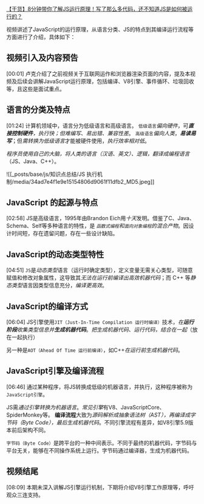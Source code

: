 [【干货】8分钟带你了解JS运行原理！写了那么多代码，还不知道JS是如何被运行的？](https://www.bilibili.com/video/BV1vh411Z7QG/?share_source=copy_web&vd_source=9c1e19a73fa7bd23bb37aa8d7467d862)


视频讲述了JavaScript的运行原理，从语言分类、JS的特点到其编译运行流程等方面进行了介绍，具体如下：

## 视频引入及内容预告
[00:01] 
卢克介绍了之前视频关于互联网运作和浏览器渲染页面的内容，提及本视频及后续会讲解JavaScript运行原理，包括编译、V8引擎、事件循环、垃圾回收等，且这些是面试重点。

## 语言的分类及特点
[01:24] 
计算机领域中，语言分为低级语言和高级语言。
`低级语言`*偏向硬件*，可***直接控制硬件**，执行快；但难编写、易出错、兼容性差*。
`高级语言`*偏向人类*，***易读易写***；但*需转换为低级语言*才能被硬件使用，*执行效率相对低*。

*程序员使用自己的大脑，将人类的语言（汉语、英文）、逻辑，翻译成编程语言*（JS、Java、C++）。

![[_posts/base/js/知识点总结/JS 执行机制/media/34ad7e4f1e9e15154806d9061f11dfb2_MD5.jpeg]]


## JavaScript 的起源与特点
[02:58] 
JS是高级语言，1995年由Brandon Eich用*十天*发明。借鉴了C、Java、Schema、Self等多种语言的特性，是 *`函数式编程`和`面向对象编程`的混合产物*。因设计时间短，存在遗留问题，存在一些设计缺陷。

## JavaScript的动态类型特性
[04:51] 
`JS`是*动态类型*语言（运行时确定类型），定义变量无需关心类型，可随意赋值和修改对象属性，这导致其*无法在运行前编译出高效机器代码*；而 C++ 等*静态类型*语言因类型信息充分，*编译更高效*。


## JavaScript的编译方式
[06:04] 
JS引擎使用`JIT（Just-In-Time Compilation 运行时编译）`技术，*在**运行阶段**收集类型信息并**生成机器代码***。*把生成机器代码、运行代码，结合在一起*（放在一起执行）

另一种是`AOT（Ahead Of Time 运行前编译）`，如C++*在运行前生成机器代码*。


## JavaScript引擎及编译流程
[06:46] 
通过某种程序，将JS转换成低级的机器语言，并执行，这种程序被称为`JavaScript引擎`。

JS需*通过引擎转换为机器语言*。*常见引擎*有V8、JavaScriptCore、SpiderMonkey等。
**编译流程**大致为*源码解析成抽象语法树（AST），再编译成字节码（Byte Code），最后生成机器代码*。不同引擎流程有差异，如V8引擎5.9版本前后架构不同。

`字节码（Byte Code）`是跨平台的一种中间表示。不同于最终的机器代码，字节码与平台无关，能够在不同操作系统上运行。字节码通过编译器，生成为机器代码。


## 视频结尾
[08:09] 
本期未深入讲解JS引擎运行机制，下期将介绍V8引擎工作原理等，呼吁观众三连支持。